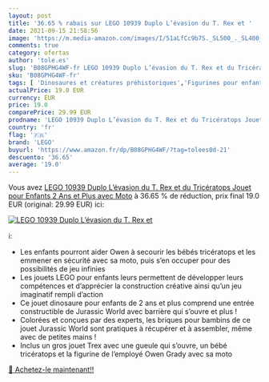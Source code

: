 ```yaml
---
layout: post
title: '36.65 % rabais sur LEGO 10939 Duplo L’évasion du T. Rex et '
date: 2021-09-15 21:58:56
image: 'https://m.media-amazon.com/images/I/51aLfCc9b7S._SL500_._SL400_.jpg'
comments: true
category: ofertas
author: 'tole.es'
slug: 'B08GPHG4WF-fr LEGO 10939 Duplo L’évasion du T. Rex et du Tricératops...'
sku: 'B08GPHG4WF-fr'
tags: [ 'Dinosaures et créatures préhistoriques','Figurines pour enfants','Jeux et Jouets','Jeux et jouets','lego', ]
actualPrice: 19.0 EUR
currency: EUR
price: 19.0
comparePrice: 29.99 EUR
prodname: 'LEGO 10939 Duplo L’évasion du T. Rex et du Tricératops Jouet pour Enfants 2 Ans et Plus  avec Moto'
country: 'fr'
flag: '🇫🇷'
brand: 'LEGO'
buyurl: 'https://www.amazon.fr/dp/B08GPHG4WF/?tag=tolees0d-21'
descuento: '36.65'
average: '19.0'
---
```


Vous avez [LEGO 10939 Duplo L’évasion du T. Rex et du Tricératops Jouet pour Enfants 2 Ans et Plus  avec Moto](https://www.amazon.fr/dp/B08GPHG4WF/?tag=tolees0d-21)  à  36.65 % de réduction, prix final  19.0 EUR (original: 29.99 EUR) ici:

[![LEGO 10939 Duplo L’évasion du T. Rex et ](https://m.media-amazon.com/images/I/51aLfCc9b7S._SL500_._SL400_.jpg)](https://www.amazon.fr/dp/B08GPHG4WF/?tag=tolees0d-21)

ℹ️:

- Les enfants pourront aider Owen à secourir les bébés tricératops et les emmener en sécurité avec sa moto, puis s’en occuper pour des possibilités de jeu infinies
- Les jouets LEGO pour enfants leurs permettent de développer leurs compétences et d’apprécier la construction créative ainsi qu’un jeu imaginatif rempli d’action
- Ce jouet dinosaure pour enfants de 2 ans et plus comprend une entrée constructible de Jurassic World avec barrière qui s’ouvre et plus !
- Colorées et conçues par des experts, les briques pour bambins de ce jouet Jurassic World sont pratiques à récupérer et à assembler, même avec de petites mains !
- Inclus un gros jouet Trex avec une gueule qui s’ouvre, un bébé tricératops et la figurine de l’employé Owen Grady avec sa moto

[🛒 Achetez-le maintenant!!](https://www.amazon.fr/dp/B08GPHG4WF/?tag=tolees0d-21)
